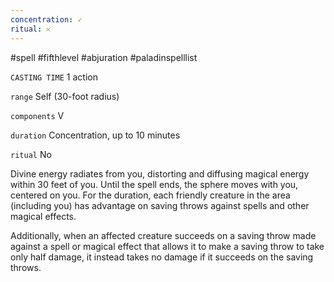 ```yaml
---
concentration: ✓
ritual: 𐄂
---
```

#spell #fifthlevel #abjuration #paladinspelllist

`CASTING TIME`
1 action

`range`
Self (30-foot radius)

`components`
V

`duration`
Concentration, up to 10 minutes

`ritual`
No

Divine energy radiates from you, distorting and diffusing magical energy within 30 feet of you. Until the spell ends, the sphere moves with you, centered on you. For the duration, each friendly creature in the area (including you) has advantage on saving throws against spells and other magical effects.

Additionally, when an affected creature succeeds on a saving throw made against a spell or magical effect that allows it to make a saving throw to take only half damage, it instead takes no damage if it succeeds on the saving throws.